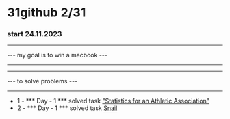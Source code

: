 # 31github 2/31

### start 24.11.2023

***

--- my goal is to win a macbook ---

***

***

--- to solve problems ---

***
- 1 - *** Day - 1 *** solved task ["Statistics for an Athletic Association"](https://www.codewars.com/kata/55b3425df71c1201a800009c/solutions/javascript)
- 2 - *** Day - 1 *** solved task [Snail](https://www.codewars.com/kata/521c2db8ddc89b9b7a0000c1/solutions/javascript)
